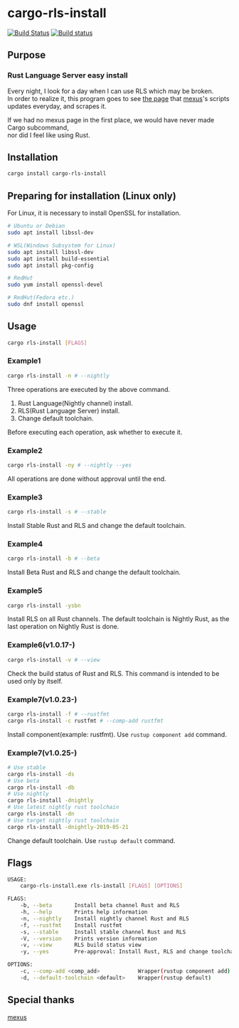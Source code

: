 # cargo-rls-install

[![Build Status](https://travis-ci.org/s4i/cargo-rls-install.svg?branch=master)](https://travis-ci.org/s4i/cargo-rls-install)
[![Build status](https://ci.appveyor.com/api/projects/status/jrfl8f3yuu9hsbml?svg=true)](https://ci.appveyor.com/project/s4i/cargo-rls-install)

## Purpose

### Rust Language Server easy install

Every night, I look for a day when I can use RLS which may be broken.  
In order to realize it, this program goes to see [the page](https://rust-lang.github.io/rustup-components-history/) that [mexus](https://github.com/mexus/)'s scripts
updates everyday, and scrapes it.

If we had no mexus page in the first place, we would have never made Cargo subcommand,  
nor did I feel like using Rust.

## Installation

```bash
cargo install cargo-rls-install
```

## Preparing for installation (Linux only)

For Linux, it is necessary to install OpenSSL for installation.

```bash
# Ubuntu or Debian
sudo apt install libssl-dev

# WSL(Windows Subsystem for Linux)
sudo apt install libssl-dev
sudo apt install build-essential
sudo apt install pkg-config

# RedHut
sudo yum install openssl-devel

# RedHut(Fedora etc.)
sudo dnf install openssl
```

## Usage

```bash
cargo rls-install [FLAGS]
```

### Example1

```bash
cargo rls-install -n # --nightly
```

Three operations are executed by the above command.

1. Rust Language(Nightly channel) install.
2. RLS(Rust Language Server) install.
3. Change default toolchain.

Before executing each operation, ask whether to execute it.

### Example2

```bash
cargo rls-install -ny # --nightly --yes
```

All operations are done without approval until the end.

### Example3

```bash
cargo rls-install -s # --stable
```

Install Stable Rust and RLS and change the default toolchain.

### Example4

```bash
cargo rls-install -b # --beta
```

Install Beta Rust and RLS and change the default toolchain.

### Example5

```bash
cargo rls-install -ysbn
```

Install RLS on all Rust channels.
The default toolchain is Nightly Rust, as the last operation on Nightly Rust is done.

### Example6(v1.0.17-)

```bash
cargo rls-install -v # --view
```

Check the build status of Rust and RLS.
This command is intended to be used only by itself.

### Example7(v1.0.23-)

```bash
cargo rls-install -f # --rustfmt
cargo rls-install -c rustfmt # --comp-add rustfmt
```

Install component(example: rustfmt). Use `rustup component add` command.

### Example7(v1.0.25-)

```bash
# Use stable
cargo rls-install -ds
# Use beta
cargo rls-install -db
# Use nightly
cargo rls-install -dnightly
# Use latest nightly rust toolchain
cargo rls-install -dn
# Use target nightly rust toolchain
cargo rls-install -dnightly-2019-05-21
```

Change default toolchain. Use `rustup default` command.

## Flags

```bash
USAGE:
    cargo-rls-install.exe rls-install [FLAGS] [OPTIONS]

FLAGS:
    -b, --beta       Install beta channel Rust and RLS
    -h, --help       Prints help information
    -n, --nightly    Install nightly channel Rust and RLS
    -f, --rustfmt    Install rustfmt
    -s, --stable     Install stable channel Rust and RLS
    -V, --version    Prints version information
    -v, --view       RLS build status view
    -y, --yes        Pre-approval: Install Rust, RLS and change toolchain

OPTIONS:
    -c, --comp-add <comp_add>            Wrapper(rustup component add)
    -d, --default-toolchain <default>    Wrapper(rustup default)
```

## Special thanks

[mexus](https://github.com/mexus/)
